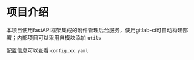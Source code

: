 # 项目介绍
本项目使用fastAPI框架集成的附件管理后台服务，使用gitlab-ci可自动构建部署；内部项目可以采用自模块添加 `utils`

配置信息可以查看 `config.xx.yaml`
